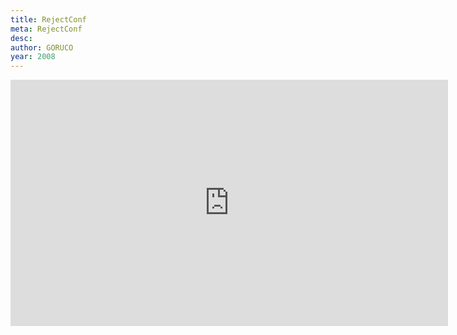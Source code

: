 ```yaml
---
title: RejectConf
meta: RejectConf
desc: 
author: GORUCO
year: 2008
---
```


<iframe width="700" height="394" src="http://www.youtube.com/embed/W7TGK7f_IDM?rel=0" frameborder="0" allowfullscreen></iframe>
